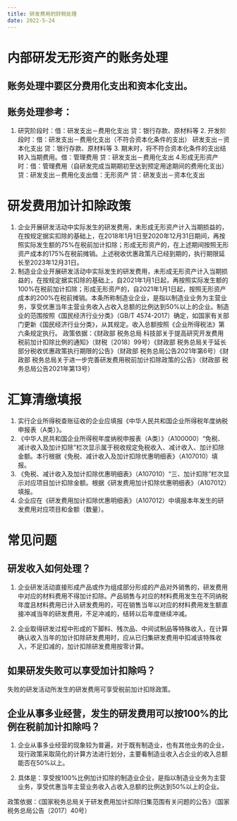 ```yaml
---
title: 研发费用的财税处理
date: 2022-5-24
---
```

# 内部研发无形资产的账务处理
## 账务处理中要区分费用化支出和资本化支出。 
## 账务处理参考：
1. 研究阶段时：借：研发支出－费用化支出      贷：银行存款、原材料等 2. 开发阶段时：借：研发支出－费用化支出（不符合资本化条件的支出）      研发支出－资本化支出      贷：银行存款、原材料等 3. 期末时，将不符合资本化条件的支出结转入当期费用。借：管理费用      贷：研发支出－费用化支出 4.形成无形资产时：借：管理费用（自研发完成当期期初至达到预定用途期间的费用化支出）      贷：研发支出－费用化支出借：无形资产      贷：研发支出－资本化支出
<!-- more -->

# 研发费用加计扣除政策
1. 企业开展研发活动中实际发生的研发费用，未形成无形资产计入当期损益的，在按规定据实扣除的基础上，在2018年1月1日至2020年12月31日期间，再按照实际发生额的75%在税前加计扣除；形成无形资产的，在上述期间按照无形资产成本的175%在税前摊销。上述税收优惠政策凡已经到期的，执行期限延长至2023年12月31日。 
2. 制造业企业开展研发活动中实际发生的研发费用，未形成无形资产计入当期损益的，在按规定据实扣除的基础上，自2021年1月1日起，再按照实际发生额的100%在税前加计扣除；形成无形资产的，自2021年1月1日起，按照无形资产成本的200%在税前摊销。本条所称制造业企业，是指以制造业业务为主营业务，享受优惠当年主营业务收入占收入总额的比例达到50%以上的企业。制造业的范围按照《国民经济行业分类》（GB/T 4574-2017）确定，如国家有关部门更新《国民经济行业分类》，从其规定。收入总额按照《企业所得税法》第六条规定执行。 
政策依据：《财政部 税务总局 科技部关于提高研究开发费用税前加计扣除比例的通知》（财税〔2018〕99号）《财政部 税务总局关于延长部分税收优惠政策执行期限的公告》（财政部 税务总局公告2021年第6号）《财政部 税务总局关于进一步完善研发费用税前加计扣除政策的公告》（财政部 税务总局公告2021年第13号）
# 汇算清缴填报
1. 实行企业所得税查账征收的企业应填报《中华人民共和国企业所得税年度纳税申报表（A类）》。 
2. 《中华人民共和国企业所得税年度纳税申报表（A类）》（A100000）“免税、减计收入及加计扣除”栏次显示属于税收规定免税收入、减计收入、加计扣除金额。本行根据《免税、减计收入及加计扣除优惠明细表》（A107010）填报。 
3. 《免税、减计收入及加计扣除优惠明细表》（A107010）“三、加计扣除”栏次显示对应项目加计扣除金额。根据《研发费用加计扣除优惠明细表》（A107012）填报。 
4. 企业应在《研发费用加计扣除优惠明细表》（A107012）中填报本年发生的研发费用对应项目和金额（数量）。

# 常见问题
## 研发收入如何处理？

1. 企业研发活动直接形成产品或作为组成部分形成的产品对外销售的，研发费用中对应的材料费用不得加计扣除。产品销售与对应的材料费用发生在不同纳税年度且材料费用已计入研发费用的，可在销售当年以对应的材料费用发生额直接冲减当年的研发费用，不足冲减的，结转以后年度继续冲减。

2. 企业取得研发过程中形成的下脚料、残次品、中间试制品等特殊收入，在计算确认收入当年的加计扣除研发费用时，应从已归集研发费用中扣减该特殊收入，不足扣减的，加计扣除研发费用按零计算。 

## 如果研发失败可以享受加计扣除吗？

失败的研发活动所发生的研发费用可享受税前加计扣除政策。 

## 企业从事多业经营，发生的研发费用可以按100%的比例在税前加计扣除吗？

1. 企业从事多业经营的现象较为普遍，对于既有制造业，也有其他业务的企业，现行政策采取简化的计算方法进行划分，主要看制造业收入占企业的收入总额能否在50%以上。

2. 具体是：享受按100%比例加计扣除的制造业企业，是指以制造业业务为主营业务，享受优惠当年主营业务收入占收入总额的比例达到50%以上的企业。 

政策依据：《国家税务总局关于研发费用加计扣除归集范围有关问题的公告》（国家税务总局公告〔2017〕40号）
